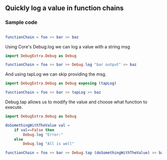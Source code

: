 ## Quickly log a value in function chains

### Sample code


```elm

functionChain = foo >> bar >> baz

```

Using Core's Debug.log we can log a value with a string msg

```elm
import DebugExtra.Debug as Debug

functionChain = foo >> bar >> Debug.log "bar output" >> baz

```

And using tapLog we can skip providing the msg. 

```elm
import DebugExtra.Debug as Debug exposing (tapLog)

functionChain = foo >> bar >> tapLog >> baz

```

Debug.tap allows us to modify the value and choose what function to execute.


```elm
import DebugExtra.Debug as Debug

doSomethingWithTheValue val = 
    if val==False then 
        Debug.log "Error:" 
    else 
        Debug.log "All is well" 

functionChain = foo >> bar >> Debug.tap (doSomethingWithTheValue) >> baz

```




